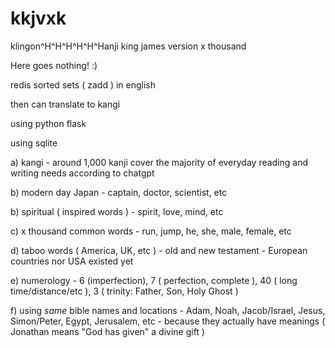 # kkjvxk
klingon^H^H^H^H^H^Hanji king james version x thousand

Here goes nothing!  :)

redis sorted sets ( zadd ) in english

then can translate to kangi

using python flask

using sqlite

a) kangi - around 1,000 kanji cover the majority of everyday reading and writing needs according to chatgpt

b) modern day Japan - captain, doctor, scientist, etc

b) spiritual ( inspired words ) - spirit, love, mind, etc

c) x thousand common words - run, jump, he, she, male, female, etc

d) taboo words ( America, UK, etc ) - old and new testament - European countries nor USA existed yet

e) numerology - 6 (imperfection), 7 ( perfection, complete ), 40 ( long time/distance/etc ), 3 ( trinity: Father, Son, Holy Ghost )

f) using *same* bible names and locations - Adam, Noah, Jacob/Israel, Jesus, Simon/Peter, Egypt, Jerusalem, etc - because they actually have meanings ( Jonathan means "God has given" a divine gift )
